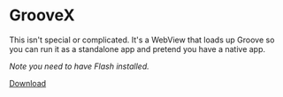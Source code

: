 # GrooveX

This isn't special or complicated. It's a WebView that loads up Groove so you can run it as a standalone app and pretend you have a native app.

*Note you need to have Flash installed.*

[Download](http://bit.ly/21phXI3)
